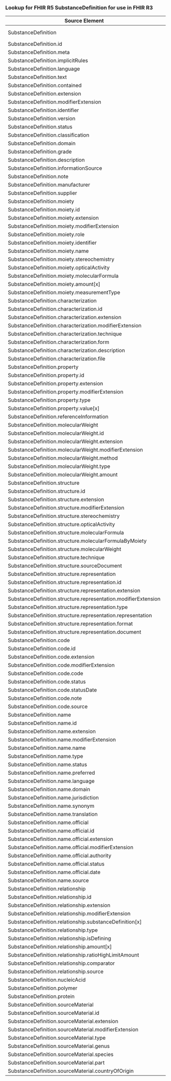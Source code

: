 ### Lookup for FHIR R5 SubstanceDefinition for use in FHIR R3

| Source Element | Usage | Target |
| -------------- | ----- | ------ |
| SubstanceDefinition | UseExtension | http://hl7.org/fhir/5.0/StructureDefinition/extension-SubstanceDefinition |
| SubstanceDefinition.id | UseExtensionFromAncestor | - |
| SubstanceDefinition.meta | UseExtensionFromAncestor | - |
| SubstanceDefinition.implicitRules | UseExtensionFromAncestor | - |
| SubstanceDefinition.language | UseExtensionFromAncestor | - |
| SubstanceDefinition.text | UseExtensionFromAncestor | - |
| SubstanceDefinition.contained | UseExtensionFromAncestor | - |
| SubstanceDefinition.extension | UseExtensionFromAncestor | - |
| SubstanceDefinition.modifierExtension | UseExtensionFromAncestor | - |
| SubstanceDefinition.identifier | UseExtensionFromAncestor | - |
| SubstanceDefinition.version | UseExtensionFromAncestor | - |
| SubstanceDefinition.status | UseExtensionFromAncestor | - |
| SubstanceDefinition.classification | UseExtensionFromAncestor | - |
| SubstanceDefinition.domain | UseExtensionFromAncestor | - |
| SubstanceDefinition.grade | UseExtensionFromAncestor | - |
| SubstanceDefinition.description | UseExtensionFromAncestor | - |
| SubstanceDefinition.informationSource | UseExtensionFromAncestor | - |
| SubstanceDefinition.note | UseExtensionFromAncestor | - |
| SubstanceDefinition.manufacturer | UseExtensionFromAncestor | - |
| SubstanceDefinition.supplier | UseExtensionFromAncestor | - |
| SubstanceDefinition.moiety | UseExtensionFromAncestor | - |
| SubstanceDefinition.moiety.id | UseExtensionFromAncestor | - |
| SubstanceDefinition.moiety.extension | UseExtensionFromAncestor | - |
| SubstanceDefinition.moiety.modifierExtension | UseExtensionFromAncestor | - |
| SubstanceDefinition.moiety.role | UseExtensionFromAncestor | - |
| SubstanceDefinition.moiety.identifier | UseExtensionFromAncestor | - |
| SubstanceDefinition.moiety.name | UseExtensionFromAncestor | - |
| SubstanceDefinition.moiety.stereochemistry | UseExtensionFromAncestor | - |
| SubstanceDefinition.moiety.opticalActivity | UseExtensionFromAncestor | - |
| SubstanceDefinition.moiety.molecularFormula | UseExtensionFromAncestor | - |
| SubstanceDefinition.moiety.amount[x] | UseExtensionFromAncestor | - |
| SubstanceDefinition.moiety.measurementType | UseExtensionFromAncestor | - |
| SubstanceDefinition.characterization | UseExtensionFromAncestor | - |
| SubstanceDefinition.characterization.id | UseExtensionFromAncestor | - |
| SubstanceDefinition.characterization.extension | UseExtensionFromAncestor | - |
| SubstanceDefinition.characterization.modifierExtension | UseExtensionFromAncestor | - |
| SubstanceDefinition.characterization.technique | UseExtensionFromAncestor | - |
| SubstanceDefinition.characterization.form | UseExtensionFromAncestor | - |
| SubstanceDefinition.characterization.description | UseExtensionFromAncestor | - |
| SubstanceDefinition.characterization.file | UseExtensionFromAncestor | - |
| SubstanceDefinition.property | UseExtensionFromAncestor | - |
| SubstanceDefinition.property.id | UseExtensionFromAncestor | - |
| SubstanceDefinition.property.extension | UseExtensionFromAncestor | - |
| SubstanceDefinition.property.modifierExtension | UseExtensionFromAncestor | - |
| SubstanceDefinition.property.type | UseExtensionFromAncestor | - |
| SubstanceDefinition.property.value[x] | UseExtensionFromAncestor | - |
| SubstanceDefinition.referenceInformation | UseExtensionFromAncestor | - |
| SubstanceDefinition.molecularWeight | UseExtensionFromAncestor | - |
| SubstanceDefinition.molecularWeight.id | UseExtensionFromAncestor | - |
| SubstanceDefinition.molecularWeight.extension | UseExtensionFromAncestor | - |
| SubstanceDefinition.molecularWeight.modifierExtension | UseExtensionFromAncestor | - |
| SubstanceDefinition.molecularWeight.method | UseExtensionFromAncestor | - |
| SubstanceDefinition.molecularWeight.type | UseExtensionFromAncestor | - |
| SubstanceDefinition.molecularWeight.amount | UseExtensionFromAncestor | - |
| SubstanceDefinition.structure | UseExtensionFromAncestor | - |
| SubstanceDefinition.structure.id | UseExtensionFromAncestor | - |
| SubstanceDefinition.structure.extension | UseExtensionFromAncestor | - |
| SubstanceDefinition.structure.modifierExtension | UseExtensionFromAncestor | - |
| SubstanceDefinition.structure.stereochemistry | UseExtensionFromAncestor | - |
| SubstanceDefinition.structure.opticalActivity | UseExtensionFromAncestor | - |
| SubstanceDefinition.structure.molecularFormula | UseExtensionFromAncestor | - |
| SubstanceDefinition.structure.molecularFormulaByMoiety | UseExtensionFromAncestor | - |
| SubstanceDefinition.structure.molecularWeight | UseExtensionFromAncestor | - |
| SubstanceDefinition.structure.technique | UseExtensionFromAncestor | - |
| SubstanceDefinition.structure.sourceDocument | UseExtensionFromAncestor | - |
| SubstanceDefinition.structure.representation | UseExtensionFromAncestor | - |
| SubstanceDefinition.structure.representation.id | UseExtensionFromAncestor | - |
| SubstanceDefinition.structure.representation.extension | UseExtensionFromAncestor | - |
| SubstanceDefinition.structure.representation.modifierExtension | UseExtensionFromAncestor | - |
| SubstanceDefinition.structure.representation.type | UseExtensionFromAncestor | - |
| SubstanceDefinition.structure.representation.representation | UseExtensionFromAncestor | - |
| SubstanceDefinition.structure.representation.format | UseExtensionFromAncestor | - |
| SubstanceDefinition.structure.representation.document | UseExtensionFromAncestor | - |
| SubstanceDefinition.code | UseExtensionFromAncestor | - |
| SubstanceDefinition.code.id | UseExtensionFromAncestor | - |
| SubstanceDefinition.code.extension | UseExtensionFromAncestor | - |
| SubstanceDefinition.code.modifierExtension | UseExtensionFromAncestor | - |
| SubstanceDefinition.code.code | UseExtensionFromAncestor | - |
| SubstanceDefinition.code.status | UseExtensionFromAncestor | - |
| SubstanceDefinition.code.statusDate | UseExtensionFromAncestor | - |
| SubstanceDefinition.code.note | UseExtensionFromAncestor | - |
| SubstanceDefinition.code.source | UseExtensionFromAncestor | - |
| SubstanceDefinition.name | UseExtensionFromAncestor | - |
| SubstanceDefinition.name.id | UseExtensionFromAncestor | - |
| SubstanceDefinition.name.extension | UseExtensionFromAncestor | - |
| SubstanceDefinition.name.modifierExtension | UseExtensionFromAncestor | - |
| SubstanceDefinition.name.name | UseExtensionFromAncestor | - |
| SubstanceDefinition.name.type | UseExtensionFromAncestor | - |
| SubstanceDefinition.name.status | UseExtensionFromAncestor | - |
| SubstanceDefinition.name.preferred | UseExtensionFromAncestor | - |
| SubstanceDefinition.name.language | UseExtensionFromAncestor | - |
| SubstanceDefinition.name.domain | UseExtensionFromAncestor | - |
| SubstanceDefinition.name.jurisdiction | UseExtensionFromAncestor | - |
| SubstanceDefinition.name.synonym | UseExtensionFromAncestor | - |
| SubstanceDefinition.name.translation | UseExtensionFromAncestor | - |
| SubstanceDefinition.name.official | UseExtensionFromAncestor | - |
| SubstanceDefinition.name.official.id | UseExtensionFromAncestor | - |
| SubstanceDefinition.name.official.extension | UseExtensionFromAncestor | - |
| SubstanceDefinition.name.official.modifierExtension | UseExtensionFromAncestor | - |
| SubstanceDefinition.name.official.authority | UseExtensionFromAncestor | - |
| SubstanceDefinition.name.official.status | UseExtensionFromAncestor | - |
| SubstanceDefinition.name.official.date | UseExtensionFromAncestor | - |
| SubstanceDefinition.name.source | UseExtensionFromAncestor | - |
| SubstanceDefinition.relationship | UseExtensionFromAncestor | - |
| SubstanceDefinition.relationship.id | UseExtensionFromAncestor | - |
| SubstanceDefinition.relationship.extension | UseExtensionFromAncestor | - |
| SubstanceDefinition.relationship.modifierExtension | UseExtensionFromAncestor | - |
| SubstanceDefinition.relationship.substanceDefinition[x] | UseExtensionFromAncestor | - |
| SubstanceDefinition.relationship.type | UseExtensionFromAncestor | - |
| SubstanceDefinition.relationship.isDefining | UseExtensionFromAncestor | - |
| SubstanceDefinition.relationship.amount[x] | UseExtensionFromAncestor | - |
| SubstanceDefinition.relationship.ratioHighLimitAmount | UseExtensionFromAncestor | - |
| SubstanceDefinition.relationship.comparator | UseExtensionFromAncestor | - |
| SubstanceDefinition.relationship.source | UseExtensionFromAncestor | - |
| SubstanceDefinition.nucleicAcid | UseExtensionFromAncestor | - |
| SubstanceDefinition.polymer | UseExtensionFromAncestor | - |
| SubstanceDefinition.protein | UseExtensionFromAncestor | - |
| SubstanceDefinition.sourceMaterial | UseExtensionFromAncestor | - |
| SubstanceDefinition.sourceMaterial.id | UseExtensionFromAncestor | - |
| SubstanceDefinition.sourceMaterial.extension | UseExtensionFromAncestor | - |
| SubstanceDefinition.sourceMaterial.modifierExtension | UseExtensionFromAncestor | - |
| SubstanceDefinition.sourceMaterial.type | UseExtensionFromAncestor | - |
| SubstanceDefinition.sourceMaterial.genus | UseExtensionFromAncestor | - |
| SubstanceDefinition.sourceMaterial.species | UseExtensionFromAncestor | - |
| SubstanceDefinition.sourceMaterial.part | UseExtensionFromAncestor | - |
| SubstanceDefinition.sourceMaterial.countryOfOrigin | UseExtensionFromAncestor | - |
